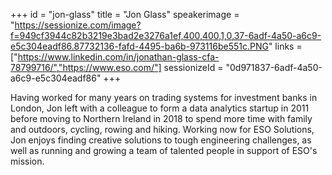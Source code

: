 +++
id = "jon-glass"
title = "Jon Glass"
speakerimage = "https://sessionize.com/image?f=949cf3944c82b3219e3bad2e3276a1ef,400,400,1,0,37-6adf-4a50-a6c9-e5c304eadf86.87732136-fafd-4495-ba6b-973116be551c.PNG"
links = ["https://www.linkedin.com/in/jonathan-glass-cfa-78799716/","https://www.eso.com/"]
sessionizeId = "0d971837-6adf-4a50-a6c9-e5c304eadf86"
+++

Having worked for many years on trading systems for investment banks in London, Jon left with a colleague to form a data analytics startup in 2011 before moving to Northern Ireland in 2018 to spend more time with family and outdoors, cycling, rowing and hiking. Working now for ESO Solutions, Jon enjoys finding creative solutions to tough engineering challenges, as well as running and growing a team of talented people in support of ESO's mission.
